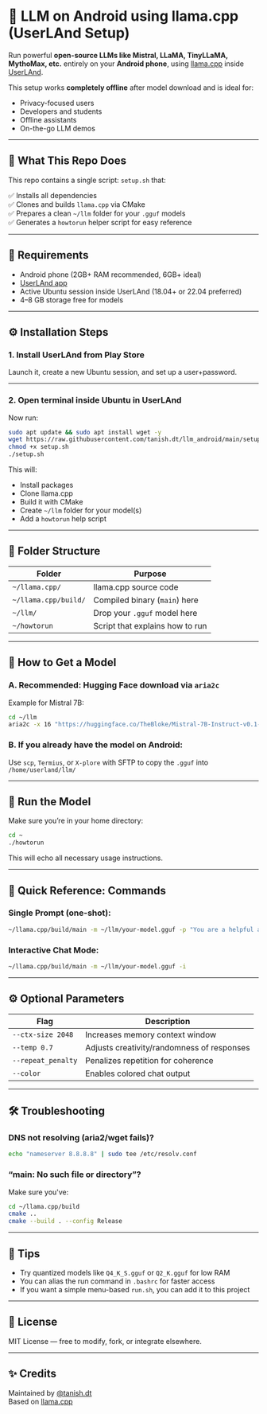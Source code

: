 # 🤖 LLM on Android using llama.cpp (UserLAnd Setup)

Run powerful **open-source LLMs like Mistral, LLaMA, TinyLLaMA, MythoMax, etc.** entirely on your **Android phone**, using [llama.cpp](https://github.com/ggerganov/llama.cpp) inside [UserLAnd](https://play.google.com/store/apps/details?id=tech.ula).

This setup works **completely offline** after model download and is ideal for:
- Privacy-focused users
- Developers and students
- Offline assistants
- On-the-go LLM demos

---

## 🚀 What This Repo Does

This repo contains a single script: `setup.sh` that:

✅ Installs all dependencies  
✅ Clones and builds `llama.cpp` via CMake  
✅ Prepares a clean `~/llm` folder for your `.gguf` models  
✅ Generates a `howtorun` helper script for easy reference  

---

## 📲 Requirements

- Android phone (2GB+ RAM recommended, 6GB+ ideal)
- [UserLAnd app](https://play.google.com/store/apps/details?id=tech.ula)
- Active Ubuntu session inside UserLAnd (18.04+ or 22.04 preferred)
- 4–8 GB storage free for models

---

## ⚙️ Installation Steps

### 1. Install UserLAnd from Play Store

Launch it, create a new Ubuntu session, and set up a user+password.

---

### 2. Open terminal inside Ubuntu in UserLAnd

Now run:

```bash
sudo apt update && sudo apt install wget -y
wget https://raw.githubusercontent.com/tanish.dt/llm_android/main/setup.sh
chmod +x setup.sh
./setup.sh
```

This will:
- Install packages
- Clone llama.cpp
- Build it with CMake
- Create `~/llm` folder for your model(s)
- Add a `howtorun` help script

---

## 📁 Folder Structure

| Folder                | Purpose                            |
|------------------------|------------------------------------|
| `~/llama.cpp/`         | llama.cpp source code              |
| `~/llama.cpp/build/`   | Compiled binary (`main`) here      |
| `~/llm/`               | Drop your `.gguf` model here       |
| `~/howtorun`           | Script that explains how to run    |

---

## 🔻 How to Get a Model

### A. Recommended: Hugging Face download via `aria2c`

Example for Mistral 7B:

```bash
cd ~/llm
aria2c -x 16 "https://huggingface.co/TheBloke/Mistral-7B-Instruct-v0.1-GGUF/resolve/main/mistral-7b-instruct-v0.1.Q4_K_S.gguf"
```

### B. If you already have the model on Android:

Use `scp`, `Termius`, or `X-plore` with SFTP to copy the `.gguf` into `/home/userland/llm/`

---

## 🧠 Run the Model

Make sure you’re in your home directory:

```bash
cd ~
./howtorun
```

This will echo all necessary usage instructions.

---

## 🔁 Quick Reference: Commands

### Single Prompt (one-shot):

```bash
~/llama.cpp/build/main -m ~/llm/your-model.gguf -p "You are a helpful assistant."
```

### Interactive Chat Mode:

```bash
~/llama.cpp/build/main -m ~/llm/your-model.gguf -i
```

---

## ⚙️ Optional Parameters

| Flag                | Description                                  |
|---------------------|----------------------------------------------|
| `--ctx-size 2048`   | Increases memory context window              |
| `--temp 0.7`        | Adjusts creativity/randomness of responses   |
| `--repeat_penalty`  | Penalizes repetition for coherence           |
| `--color`           | Enables colored chat output                  |

---

## 🛠 Troubleshooting

### DNS not resolving (aria2/wget fails)?

```bash
echo "nameserver 8.8.8.8" | sudo tee /etc/resolv.conf
```

### “main: No such file or directory”?

Make sure you've:
```bash
cd ~/llama.cpp/build
cmake ..
cmake --build . --config Release
```

---

## 📌 Tips

- Try quantized models like `Q4_K_S.gguf` or `Q2_K.gguf` for low RAM
- You can alias the run command in `.bashrc` for faster access
- If you want a simple menu-based `run.sh`, you can add it to this project

---

## 📄 License

MIT License — free to modify, fork, or integrate elsewhere.

---

## ✨ Credits

Maintained by [@tanish.dt](https://github.com/tanish.dt)  
Based on [llama.cpp](https://github.com/ggerganov/llama.cpp)
